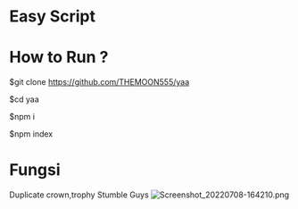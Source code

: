 # Easy Script 
# How to Run ?

$git clone https://github.com/THEMOON555/yaa

$cd yaa

$npm i

$npm index
# Fungsi 
Duplicate crown,trophy Stumble Guys 
![Screenshot_20220708-164210.png](https://user-images.githubusercontent.com/108716811/177953916-1bc2194c-5b94-43f8-a046-bd632c940102.png)
